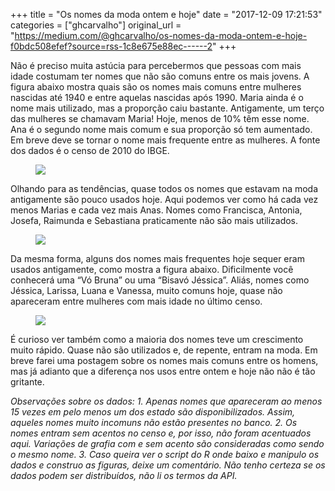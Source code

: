 +++
title = "Os nomes da moda ontem e hoje"
date = "2017-12-09 17:21:53"
categories = ["ghcarvalho"]
original_url = "https://medium.com/@ghcarvalho/os-nomes-da-moda-ontem-e-hoje-f0bdc508efef?source=rss-1c8e675e88ec------2"
+++

<p id="8562" class="graf graf--p graf-after--h3">
Não é preciso muita astúcia para percebermos que pessoas com mais idade
costumam ter nomes que não são comuns entre os mais jovens. A figura
abaixo mostra quais são os nomes mais comuns entre mulheres nascidas até
1940 e entre aquelas nascidas após 1990. Maria ainda é o nome mais
utilizado, mas a proporção caiu bastante. Antigamente, um terço das
mulheres se chamavam Maria! Hoje, menos de 10% têm esse nome. Ana é o
segundo nome mais comum e sua proporção só tem aumentado. Em breve deve
se tornar o nome mais frequente entre as mulheres. A fonte dos dados é o
censo de 2010 do IBGE.
</p>

<figure id="b42e" class="graf graf--figure graf--layoutOutsetCenter graf-after--p">
<img class="progressiveMedia-noscript js-progressiveMedia-inner" src="https://cdn-images-1.medium.com/max/2000/1*o31QV1djMwKEXjy-ZE-cFQ.png">
</figure>

<p id="c619" class="graf graf--p graf-after--figure">
Olhando para as tendências, quase todos os nomes que estavam na moda
antigamente são pouco usados hoje. Aqui podemos ver como há cada vez
menos Marias e cada vez mais Anas. Nomes como Francisca, Antonia,
Josefa, Raimunda e Sebastiana praticamente não são mais utilizados.
</p>

<figure id="d8b3" class="graf graf--figure graf--layoutOutsetCenter graf-after--p">
<img class="progressiveMedia-noscript js-progressiveMedia-inner" src="https://cdn-images-1.medium.com/max/2000/1*bGfQokQSJAUVnp_obltW-g.png">
</figure>

<p id="eb60" class="graf graf--p graf-after--figure">
Da mesma forma, alguns dos nomes mais frequentes hoje sequer eram usados
antigamente, como mostra a figura abaixo. Dificilmente você conhecerá
uma “Vó Bruna” ou uma “Bisavó Jéssica”. Aliás, nomes como Jéssica,
Larissa, Luana e Vanessa, muito comuns hoje, quase não apareceram entre
mulheres com mais idade no último censo.
</p>

<figure id="5892" class="graf graf--figure graf--layoutOutsetCenter graf-after--p">
<img class="progressiveMedia-noscript js-progressiveMedia-inner" src="https://cdn-images-1.medium.com/max/2000/1*J6Jjl6OEw2VN1x8mDIMpAg.png">
</figure>

<p id="889d" class="graf graf--p graf-after--figure">
É curioso ver também como a maioria dos nomes teve um crescimento muito
rápido. Quase não são utilizados e, de repente, entram na moda. Em breve
farei uma postagem sobre os nomes mais comuns entre os homens, mas já
adianto que a diferença nos usos entre ontem e hoje não não é tão
gritante.
</p>
<p id="04e7" class="graf graf--p graf-after--p graf--trailing">
<em class="markup--em markup--p-em">Observações sobre os dados: 1.
Apenas nomes que apareceram ao menos 15 vezes em pelo menos um dos
estado são disponibilizados. Assim, aqueles nomes muito incomuns não
estão presentes no banco. 2. Os nomes entram sem acentos no censo e, por
isso, não foram acentuados aqui. Variações de grafia com e sem acento
são consideradas como sendo o mesmo nome. 3. Caso queira ver o script do
R onde baixo e manipulo os dados e construo as figuras, deixe um
comentário. Não tenho certeza se os dados podem ser distribuídos, não li
os termos da API.</em>
</p>

